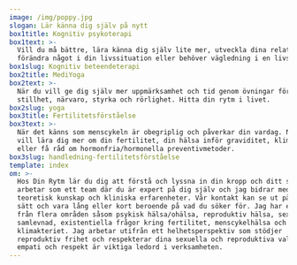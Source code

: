 ```yaml
---
image: /img/poppy.jpg
slogan: Lär känna dig själv på nytt
box1title: Kognitiv psykoterapi
box1text: >-
  Vill du må bättre, lära känna dig själv lite mer, utveckla dina relationer,
  förändra något i din livssituation eller behöver vägledning i en livskris.
box1slug: Kognitiv beteendeterapi
box2title: MediYoga
box2text: >-
  När du vill ge dig själv mer uppmärksamhet och tid genom övningar för
  stillhet, närvaro, styrka och rörlighet. Hitta din rytm i livet.
box2slug: yoga
box3title: Fertilitetsförståelse
box3text: >-
  När det känns som menscykeln är obegriplig och påverkar din vardag. När du
  vill lära dig mer om din fertilitet, din hälsa inför graviditet, klimakteriet
  eller få råd om hormonfria/hormonella preventivmetoder.
box3slug: handledning-fertilitetsförståelse
template: index
om: >-
  Hos Din Rytm lär du dig att förstå och lyssna in din kropp och ditt sinne. Vi
  arbetar som ett team där du är expert på dig själv och jag bidrar med
  teoretisk kunskap och kliniska erfarenheter. Vår kontakt kan se ut på olika
  sätt och vara lång eller kort beroende på vad du söker för. Jag har erfarenhet
  från flera områden såsom psykisk hälsa/ohälsa, reproduktiv hälsa, sex- och
  samlevnad, existentiella frågor kring fertilitet, menscykelhälsa och hälsa i
  klimakteriet. Jag arbetar utifrån ett helhetsperspektiv som stödjer
  reproduktiv frihet och respekterar dina sexuella och reproduktiva val. Värme,
  empati och respekt är viktiga ledord i verksamheten.
---
```

